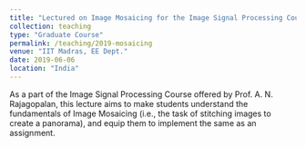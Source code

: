 ```yaml
---
title: "Lectured on Image Mosaicing for the Image Signal Processing Course"
collection: teaching
type: "Graduate Course"
permalink: /teaching/2019-mosaicing
venue: "IIT Madras, EE Dept."
date: 2019-06-06
location: "India"
---
```

As a part of the Image Signal Processing Course offered by Prof. A. N. Rajagopalan, this lecture aims to make students understand the fundamentals of Image Mosaicing (i.e., the task of stitching images to create a panorama), and equip them to implement the same as an assignment.
